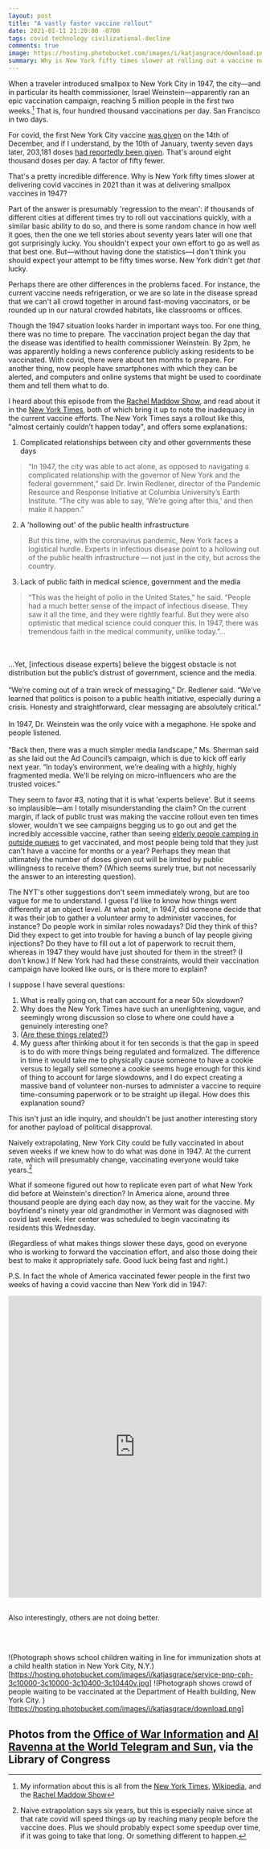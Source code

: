 ```yaml
---
layout: post
title: "A vastly faster vaccine rollout"
date: 2021-01-11 21:20:00 -0700
tags: covid technology civilizational-decline
comments: true
image: https://hosting.photobucket.com/images/i/katjasgrace/download.png
summary: Why is New York fifty times slower at rolling out a vaccine now than it was in 1947?
---
```

When a traveler introduced smallpox to New York City in 1947, the city&mdash;and in particular its health commissioner, Israel Weinstein&mdash;apparently ran an epic vaccination campaign, reaching 5 million people in the first two weeks.[^1] That is, four hundred thousand vaccinations per day. San Francisco in two days.

For covid, the first New York City vaccine [was given](https://abc7ny.com/covid-vaccine-coronavirus-pfizer-ny/8763858/) on the 14th of December, and if I understand, by the 10th of January, twenty seven days later, 203,181 doses [had reportedly been given](https://www.reuters.com/article/us-health-coronavirus-vaccines-new-york/mass-vaccination-sites-open-in-new-york-city-as-covid-19-batters-u-s-idUSKBN29F0NR). That's around eight thousand doses per day. A factor of fifty fewer.

That's a pretty incredible difference. Why is New York fifty times slower at delivering covid vaccines in 2021 than it was at delivering smallpox vaccines in 1947?

Part of the answer is presumably 'regression to the mean': if thousands of different cities at different times try to roll out vaccinations quickly, with a similar basic ability to do so, and there is some random chance in how well it goes, then the one we tell stories about seventy years later will one that got surprisingly lucky. You shouldn't expect your own effort to go as well as that best one. But&mdash;without having done the statistics&mdash;I don't think you should expect your attempt to be fifty times worse. New York didn't get *that* lucky.

Perhaps there are other differences in the problems faced. For instance, the current vaccine needs refrigeration, or we are so late in the disease spread that we can't all crowd together in around fast-moving vaccinators, or be rounded up in our natural crowded habitats, like classrooms or offices.

Though the 1947 situation looks harder in important ways too. For one thing, there was no time to prepare. The vaccination project began the day that the disease was identified to health commissioner Weinstein. By 2pm, he was apparently holding a news conference publicly asking residents to be vaccinated. With covid, there were about ten months to prepare. For another thing, now people have smartphones with which they can be alerted, and computers and online systems that might be used to coordinate them and tell them what to do.

I heard about this episode from the [Rachel Maddow Show](https://art19.com/shows/msnbc-rachel-maddow), and read about it in the [New York Times](https://www.nytimes.com/2020/12/18/nyregion/nyc-smallpox-vaccine.html), both of which bring it up to note the inadequacy in the current vaccine efforts. The New York Times says a rollout like this, "almost certainly couldn’t happen today", and offers some explanations:

1. Complicated relationships between city and other governments these days
  >“In 1947, the city was able to act alone, as opposed to navigating a complicated relationship with the governor of New York and the federal government,” said Dr. Irwin Redlener, director of the Pandemic Resource and Response Initiative at Columbia University’s Earth Institute. “The city was able to say, ‘We’re going after this,’ and then make it happen.”

2. A 'hollowing out' of the public health infrastructure
  >But this time, with the coronavirus pandemic, New York faces a logistical hurdle. Experts in infectious disease point to a hollowing out of the public health infrastructure — not just in the city, but across the country.

3. Lack of public faith in medical science, government and the media
  >“This was the height of polio in the United States,” he said. “People had a much better sense of the impact of infectious disease. They saw it all the time, and they were rightly fearful. But they were also optimistic that medical science could conquer this. In 1947, there was tremendous faith in the medical community, unlike today.”...
  <br>
  <br>
  ...Yet, [infectious disease experts] believe the biggest obstacle is not distribution but the public’s distrust of government, science and the media.
  <br>
  <br>
  “We’re coming out of a train wreck of messaging,” Dr. Redlener said. “We’ve learned that politics is poison to a public health initiative, especially during a crisis. Honesty and straightforward, clear messaging are absolutely critical.”
  <br>
  <br>
  In 1947, Dr. Weinstein was the only voice with a megaphone. He spoke and people listened.
  <br>
  <br>
  “Back then, there was a much simpler media landscape,” Ms. Sherman said as she laid out the Ad Council’s campaign, which is due to kick off early next year. “In today’s environment, we’re dealing with a highly, highly fragmented media. We’ll be relying on micro-influencers who are the trusted voices.”

They seem to favor #3, noting that it is what 'experts believe'. But it seems so implausible&mdash;am I totally misunderstanding the claim? On the current margin, if lack of public trust was making the vaccine rollout even ten times slower, wouldn't we see campaigns begging us to go out and get the incredibly accessible vaccine, rather than seeing [elderly people camping in outside queues](https://www.tampabay.com/news/health/2020/12/30/florida-seniors-begin-swarming-coronavirus-vaccination-sites/) to get vaccinated, and most people being told that they just can't have a vaccine for months or a year? Perhaps they mean that ultimately the number of doses given out will be limited by public willingness to receive them? (Which seems surely true, but not necessarily the answer to an interesting question).

The NYT's other suggestions don't seem immediately wrong, but are too vague for me to understand. I guess I'd like to know how things went differently at an object level. At what point, in 1947, did someone decide that it was their job to gather a volunteer army to administer vaccines, for instance? Do people work in similar roles nowadays? Did they think of this? Did they expect to get into trouble for having a bunch of lay people giving injections? Do they have to fill out a lot of paperwork to recruit them, whereas in 1947 they would have just shouted for them in the street? (I don't know.) If New York had had these constraints, would their vaccination campaign have looked like ours, or is there more to explain?

I suppose I have several questions:
1. What is really going on, that can account for a near 50x slowdown?
2. Why does the New York Times have such an unenlightening, vague, and seemingly wrong discussion so close to where one could have a genuinely interesting one?
3. ([Are these things related?](https://www.lesswrong.com/posts/R4FX6wDmppvZ2JqpB/where-do-did-stable-cooperative-institutions-come-from))
4. My guess after thinking about it for ten seconds is that the gap in speed is to do with more things being regulated and formalized. The difference in time it would take me to physically cause someone to have a cookie versus to legally sell someone a cookie seems huge enough for this kind of thing to account for large slowdowns, and I do expect creating a massive band of volunteer non-nurses to administer a vaccine to require time-consuming paperwork or to be straight up illegal. How does this explanation sound?

This isn't just an idle inquiry, and shouldn't be just another interesting story for another payload of political disapproval.

Naively extrapolating, New York City could be fully vaccinated in about seven weeks if we knew how to do what was done in 1947. At the current rate, which will presumably change, vaccinating everyone would take years.[^2]

What if someone figured out how to replicate even part of what New York did before at Weinstein's direction? In America alone, around three thousand people are dying each day now, as they wait for the vaccine. My boyfriend's ninety year old grandmother in Vermont was diagnosed with covid last week. Her center was scheduled to begin vaccinating its residents this Wednesday.

(Regardless of what makes things slower these days, good on everyone who is working to forward the vaccination effort, and also those doing their best to make it appropriately safe. Good luck being fast and right.)

P.S. In fact the whole of America vaccinated fewer people in the first two weeks of having a covid vaccine than New York did in 1947:

<iframe src="https://ourworldindata.org/grapher/cumulative-covid-vaccinations?tab=chart&stackMode=absolute&country=USA~GBR~CHN~CAN~MEX~DEU~ITA&region=World" loading="lazy" style="width: 100%; height: 600px; border: 0px none;"></iframe>
<br>
<br>

Also interestingly, others are not doing better.


<br>
<br>

!(Photograph shows school children waiting in line for immunization shots at a child health station in New York City, N.Y.)[https://hosting.photobucket.com/images/i/katjasgrace/service-pnp-cph-3c10000-3c10000-3c10400-3c10440v.jpg]
!(Photograph shows crowd of people waiting to be vaccinated at the Department of Health building, New York City.
)[https://hosting.photobucket.com/images/i/katjasgrace/download.png]

Photos from the [Office of War Information](https://www.loc.gov/resource/cph.3c10440/) and [Al Ravenna at the World Telegram and Sun](https://www.loc.gov/resource/cph.3c36364/), via the Library of Congress
---

[^1]: My information about this is all from the [New York Times](https://www.nytimes.com/2020/12/18/nyregion/nyc-smallpox-vaccine.html), [Wikipedia](https://en.wikipedia.org/wiki/1947_New_York_City_smallpox_outbreak), and the [Rachel Maddow Show](https://art19.com/shows/msnbc-rachel-maddow)

[^2]: Naive extrapolation says six years, but this is especially naive since at that rate covid will speed things up by reaching many people before the vaccine does. Plus we should probably expect some speedup over time, if it was going to take that long. Or something different to happen.
